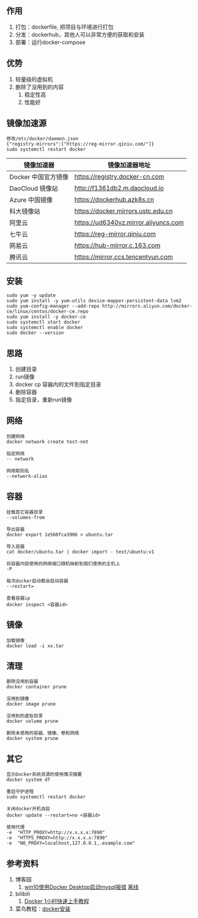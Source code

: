 ## 作用
1. 打包：dockerfile, 把项目与环境进行打包
2. 分发：dockerhub，其他人可以非常方便的获取和安装
3. 部署：运行docker-compose

## 优势
1. 轻量级的虚拟机
2. 删除了没用到的内容
   1. 稳定性高
   2. 性能好

## 镜像加速源
```
修改/etc/docker/daemon.json
{"registry-mirrors":["https://reg-mirror.qiniu.com/"]}
sudo systemctl restart docker
```

| 镜像加速器          | 镜像加速器地址                       |
| ------------------- | ------------------------------------ |
| Docker 中国官方镜像 | https://registry.docker-cn.com       |
| DaoCloud 镜像站     | http://f1361db2.m.daocloud.io        |
| Azure 中国镜像      | https://dockerhub.azk8s.cn           |
| 科大镜像站          | https://docker.mirrors.ustc.edu.cn   |
| 阿里云              | https://ud6340vz.mirror.aliyuncs.com |
| 七牛云              | https://reg-mirror.qiniu.com         |
| 网易云              | https://hub-mirror.c.163.com         |
| 腾讯云              | https://mirror.ccs.tencentyun.com    |

## 安装
   ```
   sudo yum -y update
   sudo yum install -y yum-utils device-mapper-persistent-data lvm2
   sudo yum-config-manager --add-repo http://mirrors.aliyun.com/docker-ce/linux/centos/docker-ce.repo
   sudo yum install -y docker-ce
   sudo systemctl start docker
   sudo systemctl enable docker
   sudo docker --version
   ```

## 思路
1. 创建目录
2. run镜像
3. docker cp 容器内的文件到指定目录
4. 删除容器
5. 指定目录，重新run镜像

## 网络
```
创建网络
docker network create test-net 

指定网络
-- network

网络取别名
--network-alias
```

## 容器
```
挂载其它容器目录
--volumes-from

导出容器
docker export 1e560fca3906 > ubuntu.tar

导入容器
cat docker/ubuntu.tar | docker import - test/ubuntu:v1

将容器内部使用的网络端口随机映射到我们使用的主机上
-P

每次docker启动都会启动容器
--restart=

查看容器ip
docker inspect <容器id>
```

## 镜像
```
加载镜像
docker load -i xx.tar
```

## 清理
```
删除没用到容器
docker container prune

没用到镜像
docker image prune

没用到的虚拟目录
docker volume prune

删除未使用的容器、镜像、卷和网络
docker system prune
```

## 其它
```
显示Docker系统资源的使用情况摘要
docker system df

重启守护进程
sudo systemctl restart docker

关闭docker开机自启
docker update --restart=no <容器id>

使用代理
-e  "HTTP_PROXY=http://x.x.x.x:7890" 
-e  "HTTPS_PROXY=http://x.x.x.x:7890" 
-e  "NO_PROXY=localhost,127.0.0.1,.example.com" 
```

## 参考资料
1. 博客园
    1. [win10使用Docker Desktop启动mysql报错](https://www.cnblogs.com/eternality/p/17567703.html) [离线](https://github.com/githcc/webpage-self-markdown/blob/main/%E5%8D%9A%E5%AE%A2%E5%9B%AD/docker%E6%8A%A5%E7%AB%AF%E5%8F%A3%E5%8D%A0%E7%94%A8/README.md)
2. bilibili
    1. [Docker 1小时快速上手教程](https://www.bilibili.com/video/BV11L411g7U1)
3. 菜鸟教程：[docker安装](https://www.runoob.com/docker/centos-docker-install.html)